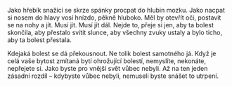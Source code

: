 Jako hřebík snažící se skrze spánky procpat do hlubin mozku. Jako nacpat si nosem do hlavy vosí hnízdo, pěkně hluboko. Měl by otevřít oči, postavit se na nohy a jít. Musí jít. Musí jít dál. Nejde to, přeje si jen, aby ta bolest skončila, aby přestalo svítit slunce, aby všechny zvuky ustaly a bylo ticho, aby ta bolest přestala.

Kdejaká bolest se dá překousnout. Ne tolik bolest samotného já. Když je celá vaše bytost zmítaná bytí ohrožující bolestí, nemyslíte, nekonáte, nepřejete si. Jako byste pro vnější svět vůbec nebyli. Až na ten jeden zásadní rozdíl – kdybyste vůbec nebyli, nemuseli byste snášet to utrpení.
